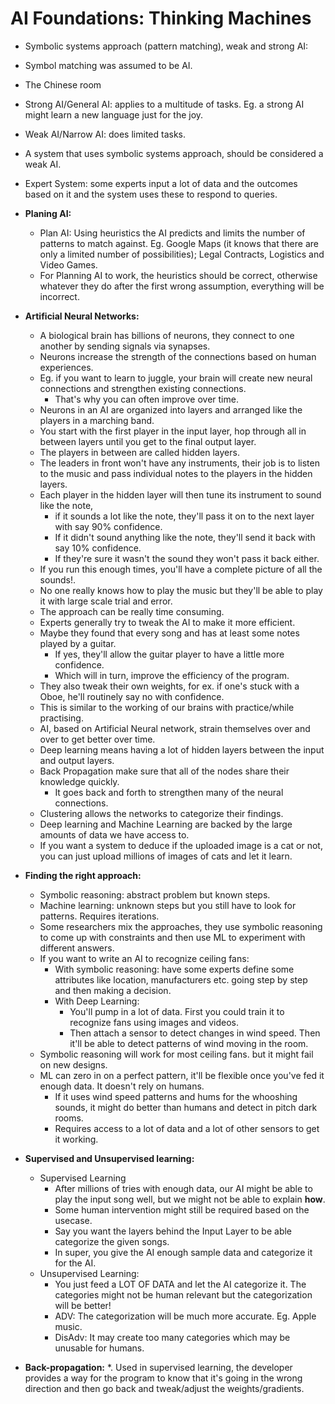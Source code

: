 # AI Foundations: Thinking Machines

* Symbolic systems approach (pattern matching), weak and strong AI:
* Symbol matching was assumed to be AI.
* The Chinese room
* Strong AI/General AI: applies to a multitude of tasks.
  Eg. a strong AI might learn a new language just for the joy.
* Weak AI/Narrow AI: does limited tasks.
* A system that uses symbolic systems approach, should be considered a weak AI.
* Expert System: some experts input a lot of data and the outcomes based on it and the system uses these to respond to queries.

* **Planing AI:**
  * Plan AI: Using heuristics the AI predicts and limits the number of patterns to match against.
  Eg. Google Maps (it knows that there are only a limited number of possibilities); Legal Contracts, Logistics and Video Games.
  * For Planning AI to work, the heuristics should be correct, otherwise whatever they do after the first wrong assumption, everything will be incorrect.

* **Artificial Neural Networks:**
  * A biological brain has billions of neurons, they connect to one another by sending signals via synapses.
  * Neurons increase the strength of the connections based on human experiences.
  * Eg. if you want to learn to juggle, your brain will create new neural connections and strengthen existing connections.
    * That's why you can often improve over time.
  * Neurons in an AI are organized into layers and arranged like the players in a marching band.
  * You start with the first player in the input layer, hop through all in between layers until you get to the final output layer.
  * The players in between are called hidden layers.
  * The leaders in front won't have any instruments, their job is to listen to the music and pass individual notes to the players in the hidden layers.
  * Each player in the hidden layer will then tune its instrument to sound like the note,
    * if it sounds a lot like the note, they'll pass it on to the next layer with say 90% confidence.
    * If it didn't sound anything like the note, they'll send it back with say 10% confidence.
    * If they're sure it wasn't the sound they won't pass it back either.
  * If you run this enough times, you'll have a complete picture of all the sounds!.
  * No one really knows how to play the music but they'll be able to play it with large scale trial and error.
  * The approach can be really time consuming.
  * Experts generally try to tweak the AI to make it more efficient.
  * Maybe they found that every song and has at least some notes played by a guitar.
    * If yes, they'll allow the guitar player to have a little more confidence.
    * Which will in turn, improve the efficiency of the program.
  * They also tweak their own weights, for ex. if one's stuck with a Oboe, he'll routinely say no with confidence.
  * This is similar to the working of our brains with practice/while practising.
  * AI, based on Artificial Neural network, strain themselves over and over to get better over time.
  * Deep learning means having a lot of hidden layers between the input and output layers.
  * Back Propagation make sure that all of the nodes share their knowledge quickly.
    * It goes back and forth to strengthen many of the neural connections.
  * Clustering allows the networks to categorize their findings.
  * Deep learning and Machine Learning are backed by the large amounts of data we have access to.
  * If you want a system to deduce if the uploaded image is a cat or not, you can just upload millions of images of cats and let it learn.

* **Finding the right approach:**
  * Symbolic reasoning: abstract problem but known steps.
  * Machine learning: unknown steps but you still have to look for patterns. Requires iterations.
  * Some researchers mix the approaches, they use symbolic reasoning to come up with constraints and then use ML to experiment with different answers.
  * If you want to write an AI to recognize ceiling fans:
    * With symbolic reasoning: have some experts define some attributes like location, manufacturers etc. going step by step and then making a decision.
    * With Deep Learning:
      * You'll pump in a lot of data. First you could train it to recognize fans using images and videos.
      * Then attach a sensor to detect changes in wind speed. Then it'll be able to detect patterns of wind moving in the room.
  * Symbolic reasoning will work for most ceiling fans. but it might fail on new designs.
  * ML can zero in on a perfect pattern, it'll be flexible once you've fed it enough data. It doesn't rely on humans.
    * If it uses wind speed patterns and hums for the whooshing sounds, it might do better than humans and detect in pitch dark rooms.
    * Requires access to a lot of data and a lot of other sensors to get it working.  

* **Supervised and Unsupervised learning:**
  * Supervised Learning
    * After millions of tries with enough data, our AI might be able to play the input song well, but we might not be able to explain **how**.
    * Some human intervention might still be required based on the usecase.
    * Say you want the layers behind the Input Layer to be able categorize the given songs.
    * In super, you give the AI enough sample data and categorize it for the AI.
  * Unsupervised Learning:
    * You just feed a LOT OF DATA and let the AI categorize it. The categories might not be human relevant but the categorization will be better!
    * ADV: The categorization will be much more accurate. Eg. Apple music.
    * DisAdv: It may create too many categories which may be unusable for humans.

* **Back-propagation:**
  *. Used in supervised learning, the developer provides a way for the program to know that it's going in the wrong direction and then go back and tweak/adjust the weights/gradients.
